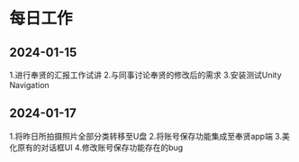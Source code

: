 # 每日工作

## 2024-01-15

1.进行奉贤的汇报工作试讲
2.与同事讨论奉贤的修改后的需求
3.安装测试Unity Navigation

## 2024-01-17

1.将昨日所拍摄照片全部分类转移至U盘
2.将账号保存功能集成至奉贤app端
3.美化原有的对话框UI
4.修改账号保存功能存在的bug
